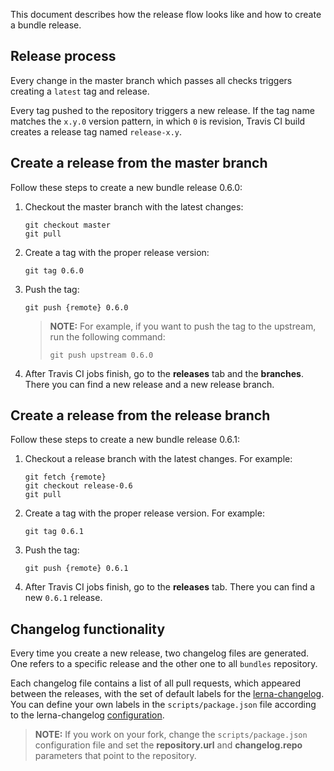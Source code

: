 This document describes how the release flow looks like and how to create a bundle release.

## Release process

Every change in the master branch which passes all checks triggers creating a `latest` tag and release.

Every tag pushed to the repository triggers a new release. If the tag name matches the `x.y.0` version pattern, in which `0` is revision, Travis CI build creates a release tag named `release-x.y`.

## Create a release from the master branch

Follow these steps to create a new bundle release 0.6.0:

1. Checkout the master branch with the latest changes:

    ```
    git checkout master
    git pull
    ```

2. Create a tag with the proper release version:

    ```
    git tag 0.6.0
    ```   

3. Push the tag:

    ```
    git push {remote} 0.6.0 
    ```
    
    >**NOTE:** For example, if you want to push the tag to the upstream, run the following command:
    >```
    >git push upstream 0.6.0 
    >```
    

4. After Travis CI jobs finish, go to the **releases** tab and the **branches**. There you can find a new release and a new release branch.
 
## Create a release from the release branch

Follow these steps to create a new bundle release 0.6.1:

1. Checkout a release branch with the latest changes. For example:

    ```
    git fetch {remote}
    git checkout release-0.6
    git pull
    ```

2. Create a tag with the proper release version. For example:

    ```
    git tag 0.6.1
    ```   

3. Push the tag:

    ```
    git push {remote} 0.6.1 
    ```

4. After Travis CI jobs finish, go to the **releases** tab. There you can find a new `0.6.1` release.

## Changelog functionality

Every time you create a new release, two changelog files are generated. One refers to a specific release and the other one to all `bundles` repository.

Each changelog file contains a list of all pull requests, which appeared between the releases, with the set of default labels for the [lerna-changelog](https://github.com/lerna/lerna-changelog#usage). 
You can define your own labels in the `scripts/package.json` file according to the lerna-changelog [configuration](https://github.com/lerna/lerna-changelog#configuration).

>**NOTE:** If you work on your fork, change the `scripts/package.json` configuration file and set the **repository.url** and **changelog.repo** parameters that point to the repository.
